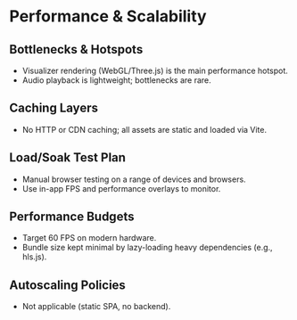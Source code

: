 # Performance & Scalability

## Bottlenecks & Hotspots

- Visualizer rendering (WebGL/Three.js) is the main performance hotspot.
- Audio playback is lightweight; bottlenecks are rare.

## Caching Layers

- No HTTP or CDN caching; all assets are static and loaded via Vite.

## Load/Soak Test Plan

- Manual browser testing on a range of devices and browsers.
- Use in-app FPS and performance overlays to monitor.

## Performance Budgets

- Target 60 FPS on modern hardware.
- Bundle size kept minimal by lazy-loading heavy dependencies (e.g., hls.js).

## Autoscaling Policies

- Not applicable (static SPA, no backend).
